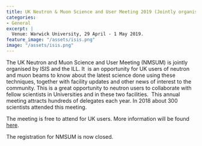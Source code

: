 ```yaml
---
title: UK Neutron & Muon Science and User Meeting 2019 (Jointly organised by ISIS and ILL)
categories:
- General
excerpt: |
  Venue: Warwick University, 29 April - 1 May 2019.
feature_image: "/assets/isis.png"
image: "/assets/isis.png"
---
```


The UK Neutron and Muon Science and User Meeting (NMSUM) is jointly organised by ISIS and the ILL. It  is an opportunity for UK users of neutron and muon beams to know about the latest science done using these techniques, together with facility updates and other news of interest to the community. This is a great opportunity to neutron users to collaborate with fellow scientists in Universities and in these two facilities.  This annual meeting attracts hundreds of delegates each year. In 2018 about 300 scientists attended this meeting.
 
 
The meeting is free to attend for UK users. More information will be found [here](https://www.isis.stfc.ac.uk/Pages/UK-Neutron-&-Muon-Science-and-User-Meeting-2019.aspx). 


The registration for NMSUM is now closed. 


